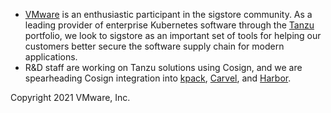 * [VMware](https://www.vmware.com/) is an enthusiastic participant in the sigstore community. As a leading provider of enterprise Kubernetes software through the [Tanzu](https://tanzu.vmware.com/) portfolio, we look to sigstore as an important set of tools for helping our customers better secure the software supply chain for modern applications.
* R&D staff are working on Tanzu solutions using Cosign, and we are spearheading Cosign integration into [kpack](https://github.com/pivotal/kpack), [Carvel](https://carvel.dev/), and [Harbor](https://goharbor.io/).


Copyright 2021 VMware, Inc. 
